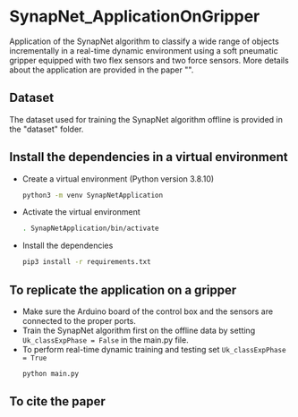 # SynapNet_ApplicationOnGripper

Application of the SynapNet algorithm to classify a wide range of objects incrementally in a real-time dynamic environment using a soft pneumatic gripper equipped with two flex sensors and two force sensors. More details about the application are provided in the paper "".


## Dataset

The dataset used for training the SynapNet algorithm offline is provided in the "dataset" folder.

## Install the dependencies in a virtual environment

- Create a virtual environment (Python version 3.8.10) 
  
  ```bash
  python3 -m venv SynapNetApplication
  ```

- Activate the virtual environment
  ```bash
  . SynapNetApplication/bin/activate
  
- Install the dependencies

  ```bash
  pip3 install -r requirements.txt
  ```

## To replicate the application on a gripper
  - Make sure the Arduino board of the control box and the sensors are connected to the proper ports.
  - Train the SynapNet algorithm first on the offline data by setting ```Uk_classExpPhase = False``` in the main.py file.
  - To perform real-time dynamic training and testing set ```Uk_classExpPhase = True```
    ```bash
    python main.py
    ```
  
## To cite the paper
  ```bash
  ```
